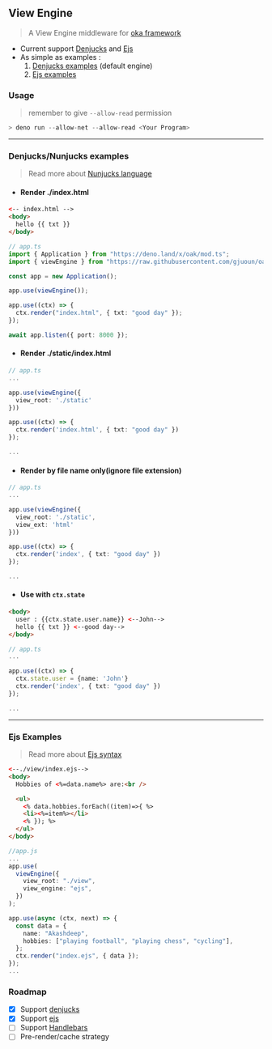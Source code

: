 ## View Engine

> A View Engine middleware for [oka framework](https://github.com/oakserver/oak)

- Current support [Denjucks](https://github.com/denjucks/denjucks) and [Ejs](https://github.com/mde/ejs)
- As simple as examples :
  1. [Denjucks examples](#Denjucks/Nunjucks-examples) (default engine)
  2. [Ejs examples](#Ejs-Examples)

### Usage

> remember to give `--allow-read` permission

```js
> deno run --allow-net --allow-read <Your Program>
```

---

### Denjucks/Nunjucks examples

> Read more about [Nunjucks language](https://mozilla.github.io/nunjucks/)

- #### Render ./index.html

```html
<-- index.html -->
<body>
  hello {{ txt }}
</body>
```

```ts
// app.ts
import { Application } from "https://deno.land/x/oak/mod.ts";
import { viewEngine } from "https://raw.githubusercontent.com/gjuoun/oak-view-engine/master/mod.ts";

const app = new Application();

app.use(viewEngine());

app.use((ctx) => {
  ctx.render("index.html", { txt: "good day" });
});

await app.listen({ port: 8000 });
```

- #### Render ./static/index.html

```ts
// app.ts
...

app.use(viewEngine({
  view_root: './static'
}))

app.use((ctx) => {
  ctx.render('index.html', { txt: "good day" })
});

...
```

- #### Render by file name only(ignore file extension)

```ts
// app.ts
...

app.use(viewEngine({
  view_root: './static',
  view_ext: 'html'
}))

app.use((ctx) => {
  ctx.render('index', { txt: "good day" })
});

...
```

- #### Use with `ctx.state`

```html
<body>
  user : {{ctx.state.user.name}} <--John--> 
  hello {{ txt }} <--good day-->
</body>
```

```ts
// app.ts
...

app.use((ctx) => {
  ctx.state.user = {name: 'John'}
  ctx.render('index', { txt: "good day" })
});

...
```



---

### Ejs Examples

> Read more about [Ejs syntax](https://ejs.co/)

```html
<--./view/index.ejs-->
<body>
  Hobbies of <%=data.name%> are:<br />

  <ul>
    <% data.hobbies.forEach((item)=>{ %>
    <li><%=item%></li>
    <% }); %>
  </ul>
</body>
```

```ts
//app.js
...
app.use(
  viewEngine({
    view_root: "./view",
    view_engine: "ejs",
  })
);

app.use(async (ctx, next) => {
  const data = {
    name: "Akashdeep",
    hobbies: ["playing football", "playing chess", "cycling"],
  };
  ctx.render("index.ejs", { data });
});
...
```

### Roadmap

- [x] Support [denjucks](https://github.com/denjucks/denjucks)
- [x] Support [ejs](https://github.com/mde/ejs)
- [ ] Support [Handlebars](https://github.com/handlebars-lang/handlebars.js)
- [ ] Pre-render/cache strategy
